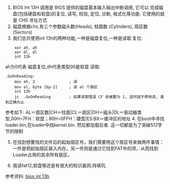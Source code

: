 1. BIOS Int 13H 调用是 BIOS 提供的磁盘基本输入输出中断调用, 它可以 
完成磁盘(包括硬盘和软盘)的复位, 读写, 校验, 定位, 诊断, 格式化等功能. 
它使用的就是 CHS 寻址方式
2. 磁盘根据chs,有三个参数磁头数(Heads), 柱面数 
(Cylinders), 扇区数(Sectors)
3. 我们总共使用int 13h的两种功能,一种是磁盘复位,一种是读取
复位:
```
    xor	ah, ah	
	xor	dl, dl	
	int	13h	
```
ah为0代表 磁盘复位,dh代表类型00是软盘
读取:
```
.GoOnReading:
	mov	ah, 2			    ; 读
	mov	al, byte [bp-2]		; 读 al 个扇区
	int	13h
	jc	.GoOnReading		; 如果读取错误 CF 会被置为 1, 这时就不停地读, 直到正确为止
```

参考如下:
AL＝扇区数|CH＝柱面|CL＝扇区|DH＝磁头|DL＝驱动器类型,00H~7FH：软盘；80H~0FFH：硬盘|ES:BX＝缓冲区的地址
4. 在boot中寻找loader.bin,在loader中找kernel.bin. 然后都加载后者.
这一切都是为了突破512字节的限制

5. 在找到想要找的文件后的起始扇区号，我们需要用这个扇区号来做两件事情：一件是把起始扇区装入内存，另一件则是通过它找到FAT中的项，从而找到Loader占用的其余所有扇区。

6. 我读fat12,软盘等还是有很大的知识漏洞,待填坑.




参考资料:
[bios int 13h](http://www.only2fire.com/archives/87.html)